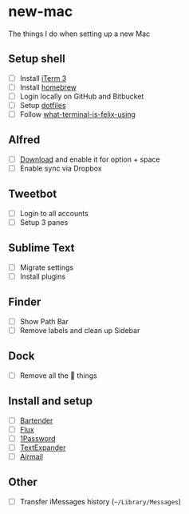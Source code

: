# new-mac

The things I do when setting up a new Mac

## Setup shell

- [ ] Install [iTerm 3](https://www.iterm2.com/version3.html)
- [ ] Install [homebrew](https://brew.sh)
- [ ] Login locally on GitHub and Bitbucket
- [ ] Setup [dotfiles](https://github.com/aklowther/dotfiles)
- [ ] Follow [what-terminal-is-felix-using](https://github.com/KrauseFx/what-terminal-is-felix-using)

## Alfred

- [ ] [Download](https://www.alfredapp.com/) and enable it for option + space
- [ ] Enable sync via Dropbox

## Tweetbot

- [ ] Login to all accounts
- [ ] Setup 3 panes

## Sublime Text

- [ ] Migrate settings
- [ ] Install plugins

## Finder

- [ ] Show Path Bar
- [ ] Remove labels and clean up Sidebar

## Dock

- [ ] Remove all the  things

## Install and setup

- [ ] [Bartender](https://www.macbartender.com/)
- [ ] [Flux](https://justgetflux.com/)
- [ ] [1Password](https://www.1password.com)
- [ ] [TextExpander](https://www.textexpander.com)
- [ ] [Airmail](http://airmailapp.com)

## Other
- [ ] Transfer iMessages history (`~/Library/Messages`)
